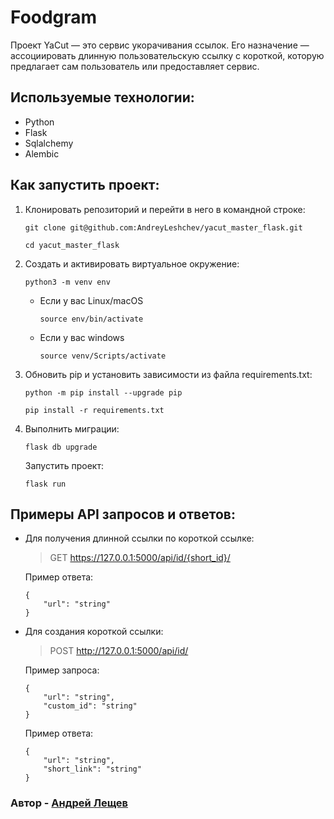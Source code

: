 # Foodgram
Проект YaCut — это сервис укорачивания ссылок. Его назначение — ассоциировать длинную пользовательскую ссылку с короткой, которую предлагает сам пользователь или предоставляет сервис.

## Используемые технологии:
* Python
* Flask
* Sqlalchemy
* Alembic

## Как запустить проект:

1. Клонировать репозиторий и перейти в него в командной строке:

    ```
    git clone git@github.com:AndreyLeshchev/yacut_master_flask.git
    ```
    ```
    cd yacut_master_flask
    ```

2. Cоздать и активировать виртуальное окружение:
    
    ```
    python3 -m venv env
    ```
    
    * Если у вас Linux/macOS
    
        ```
        source env/bin/activate
        ```
    
    * Если у вас windows
    
        ```
        source venv/Scripts/activate
        ```
    
3. Обновить pip и установить зависимости из файла requirements.txt:

    ```
    python -m pip install --upgrade pip
    ```
    ```
    pip install -r requirements.txt
    ```
    
4. Выполнить миграции:

    ```
    flask db upgrade
    ```

    Запустить проект:
    ```
    flask run
    ```

## Примеры API запросов и ответов:

* Для получения длинной ссылки по короткой ссылке:

   
    > GET https://127.0.0.1:5000/api/id/{short_id}/

    Пример ответа:

    ```
    {
        "url": "string"
    }
    ```


* Для создания короткой ссылки:

    > POST http://127.0.0.1:5000/api/id/


    Пример запроса:

    ```
    {
        "url": "string",
        "custom_id": "string"
    }
    ```

    Пример ответа:

    ```
    {
        "url": "string",
        "short_link": "string"
    }
    ```

### Автор - [Андрей Лещев](https://github.com/AndreyLeshchev)